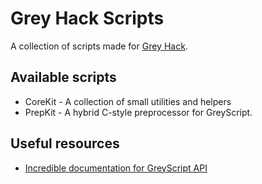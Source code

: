 # Grey Hack Scripts
A collection of scripts made for [Grey Hack](https://store.steampowered.com/app/605230/Grey_Hack/).

## Available scripts
- CoreKit - A collection of small utilities and helpers
- PrepKit - A hybrid C-style preprocessor for GreyScript.

## Useful resources
- [Incredible documentation for GreyScript API](https://documentation.greyscript.org)